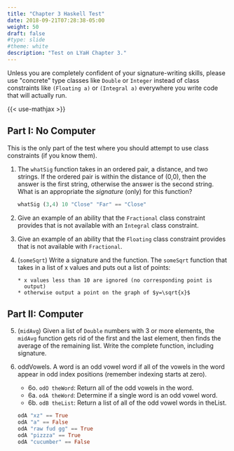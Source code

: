 ```yaml
---
title: "Chapter 3 Haskell Test"
date: 2018-09-21T07:28:38-05:00
weight: 50
draft: false
#type: slide
#theme: white
description: "Test on LYaH Chapter 3."
---
```


Unless you are completely confident of your signature-writing skills,
please use "concrete" type classes like `Double` or `Integer` instead
of class constraints like `(Floating a)` or `(Integral a)` everywhere
you write code that will actually run.

{{< use-mathjax >}}

## Part I: No Computer

This is the only part of the test where you should attempt to use
class constraints (if you know them). 
<!--
This part should be done with no
computer (that is, no use of Haskell on the computer).
-->


1. The `whatSig` function takes in an ordered pair, a distance, and
   two strings. If the ordered pair is within the distance of (0,0),
   then the answer is the first string, otherwise the answer is the
   second string. What is an appropriate the _signature_ (only) for
   this function? 

     ```haskell
     whatSig (3,4) 10 "Close" "Far" == "Close"
     ```

2. Give an example of an ability that the  `Fractional` class
   constraint provides that is not available with an `Integral` class
   constraint. 
   
3. Give an example of an ability that the `Floating` class constraint
   provides that is not available with `Fractional`.

4. (`someSqrt`) Write a signature and the function.
   The `someSqrt` function that takes in a list of x values and puts out a
   list of points:
   
       * x values less than 10 are ignored (no corresponding point is
         output)
       * otherwise output a point on the graph of $y=\sqrt{x}$


## Part II: Computer

5. (`midAvg`) Given a list of `Double` numbers with 3 or more
   elements, the `midAvg` function gets rid of the first and the last
   element, then finds the average of the remaining list. Write the
   complete function, including signature.
   
   
6. oddVowels. A word is an odd vowel word if all of the vowels in the
   word appear in odd index positions (remember indexing starts at
   zero).

    * 6o. `odO theWord`: Return all of the odd vowels in the word.
    * 6a. `odA theWord`: Determine if a single word is an odd vowel word.
    * 6b. `odB theList`: Return a list of all of the odd vowel words in theList.

    ```haskell
    odA "xz" == True
    odA "a" == False
    odA "raw fud gg" == True
    odA "pizzza" == True
    odA "cucumber" == False
    ```
